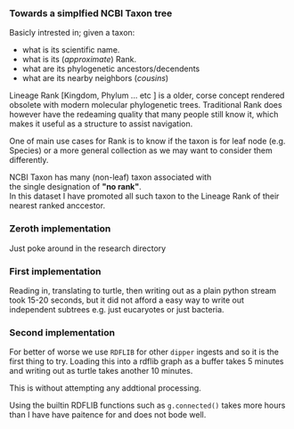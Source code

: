 

### Towards a simplfied NCBI Taxon tree
Basicly intrested in; given a taxon:
 
 - what is its scientific name.
 - what is its (_approximate_) Rank.
 - what are its phylogenetic ancestors/decendents
 - what are its nearby neighbors (_cousins_)

Lineage Rank [Kingdom, Phylum ... etc ]
is a older, corse concept rendered obsolete
with modern molecular phylogenetic trees.
Traditional Rank does however have the redeaming quality
that many people still know it, which makes it useful
as a structure to assist navigation.

One of main use cases for Rank is to know if the taxon
is for leaf node (e.g. Species) or a more general collection
as we may want to consider them differently.

NCBI Taxon has many (non-leaf) taxon associated with  
the single designation of __"no rank"__.   
In this dataset I have promoted all such taxon to the Lineage Rank
of their nearest ranked anccestor.

### Zeroth implementation
Just poke around in the research directory

### First implementation

Reading in, translating to turtle, then writing out as a plain python
stream took 15-20 seconds, but it did not afford a easy way to write out
independent subtrees e.g. just eucaryotes or just bacteria.

### Second implementation

For better of worse we use `RDFLIB` for other `dipper` ingests and so
it is the first thing to try. Loading this into a rdflib graph as a buffer
takes 5 minutes and writing out as turtle takes another 10 minutes.  

This is without attempting any addtional processing.

Using the builtin RDFLIB functions such as `g.connected()`
takes more hours than I have have paitence for and does not bode well.
